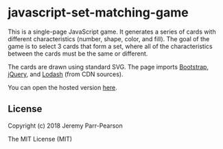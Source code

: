 # javascript-set-matching-game

This is a single-page JavaScript game.  It generates a series of cards with different characteristics (number, shape, color, and fill).  The goal of the game is to select 3 cards that form a set, where all of the characteristics between the cards must be the same or different.

The cards are drawn using standard SVG.  The page imports [Bootstrap](http://getbootstrap.com/), [jQuery](http://jquery.com/), and [Lodash](https://lodash.com/) (from CDN sources).

You can open the hosted version [here](https://rawgit.com/jparrpearson/javascript-set-matching-game/master/index.html).

## License

Copyright (c) 2018 Jeremy Parr-Pearson

The MIT License (MIT)
